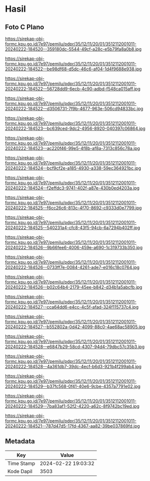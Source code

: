 # Hasil

## Foto C Plano

https://sirekap-obj-formc.kpu.go.id/7e97/pemilu/pdpr/35/12/11/20/01/3512112001011-20240222-184520--359180dc-5544-49cf-a28c-e5b79fa8a0b8.jpg

https://sirekap-obj-formc.kpu.go.id/7e97/pemilu/pdpr/35/12/11/20/01/3512112001011-20240222-184522--be98df68-d5dc-46c6-af04-1d4f9688e938.jpg

https://sirekap-obj-formc.kpu.go.id/7e97/pemilu/pdpr/35/12/11/20/01/3512112001011-20240222-184522--56728dd9-6ecb-4c90-adbd-f548ca015aff.jpg

https://sirekap-obj-formc.kpu.go.id/7e97/pemilu/pdpr/35/12/11/20/01/3512112001011-20240222-184522--d3506731-7f9b-4677-963e-506cd94833bc.jpg

https://sirekap-obj-formc.kpu.go.id/7e97/pemilu/pdpr/35/12/11/20/01/3512112001011-20240222-184523--bc639ced-9dc2-4956-8920-040397c06864.jpg

https://sirekap-obj-formc.kpu.go.id/7e97/pemilu/pdpr/35/12/11/20/01/3512112001011-20240222-184523--ac220f46-99e5-4f8b-af8a-7313c856c78a.jpg

https://sirekap-obj-formc.kpu.go.id/7e97/pemilu/pdpr/35/12/11/20/01/3512112001011-20240222-184524--bcf9cf2e-a185-4930-a338-59ec364921bc.jpg

https://sirekap-obj-formc.kpu.go.id/7e97/pemilu/pdpr/35/12/11/20/01/3512112001011-20240222-184524--f2effdc3-9741-402f-a87e-430b0ed4203a.jpg

https://sirekap-obj-formc.kpu.go.id/7e97/pemilu/pdpr/35/12/11/20/01/3512112001011-20240222-184525--f6cc26c6-813c-4f70-8692-c9333d0e7799.jpg

https://sirekap-obj-formc.kpu.go.id/7e97/pemilu/pdpr/35/12/11/20/01/3512112001011-20240222-184525--540231a4-cfc8-43f5-94cb-6a7294b402ff.jpg

https://sirekap-obj-formc.kpu.go.id/7e97/pemilu/pdpr/35/12/11/20/01/3512112001011-20240222-184526--9b66fee6-4006-459e-a690-1c319733b350.jpg

https://sirekap-obj-formc.kpu.go.id/7e97/pemilu/pdpr/35/12/11/20/01/3512112001011-20240222-184526--0733ff7e-0084-4261-ade7-e016c18c0764.jpg

https://sirekap-obj-formc.kpu.go.id/7e97/pemilu/pdpr/35/12/11/20/01/3512112001011-20240222-184526--b02c64b4-2179-45ee-b842-d34b1a5abcfb.jpg

https://sirekap-obj-formc.kpu.go.id/7e97/pemilu/pdpr/35/12/11/20/01/3512112001011-20240222-184527--cca64dd6-e4cc-4c5f-afad-324f115737c4.jpg

https://sirekap-obj-formc.kpu.go.id/7e97/pemilu/pdpr/35/12/11/20/01/3512112001011-20240222-184527--b552802a-0d42-4099-88c0-4ae68ac58905.jpg

https://sirekap-obj-formc.kpu.go.id/7e97/pemilu/pdpr/35/12/11/20/01/3512112001011-20240222-184528--e6847b29-58cd-4307-94d4-79dbc57c35b3.jpg

https://sirekap-obj-formc.kpu.go.id/7e97/pemilu/pdpr/35/12/11/20/01/3512112001011-20240222-184528--4a361db7-39dc-4ecf-b6d3-921b4f299ab4.jpg

https://sirekap-obj-formc.kpu.go.id/7e97/pemilu/pdpr/35/12/11/20/01/3512112001011-20240222-184529--b37fc568-0f41-40e6-9cbe-4357a7791e02.jpg

https://sirekap-obj-formc.kpu.go.id/7e97/pemilu/pdpr/35/12/11/20/01/3512112001011-20240222-184529--7ba83af1-52f2-4220-a62c-8f9742bc19ed.jpg

https://sirekap-obj-formc.kpu.go.id/7e97/pemilu/pdpr/35/12/11/20/01/3512112001011-20240222-184521--787d47d5-17fd-4367-aa82-39be037869fd.jpg


## Metadata

| Key        | Value               |
| ---------- | ------------------- |
| Time Stamp | 2024-02-22 19:03:32 |
| Kode Dapil | 3503                |



